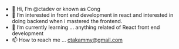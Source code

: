 - 👋 Hi, I’m @ctadev or known as Cong
- 👀 I’m interested in front end development in react and interested in doing backend when i mastered the frontend.
- 🌱 I’m currently learning ... anything related of React front end development
- 📫 How to reach me ... ctakammy@gmail.com

<!---
ctadev/ctadev is a ✨ special ✨ repository because its `README.md` (this file) appears on your GitHub profile.
You can click the Preview link to take a look at your changes.
--->
